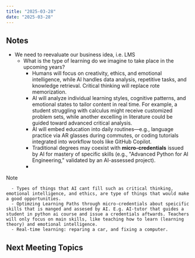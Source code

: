 ```yaml
---
title: "2025-03-28"
date: "2025-03-28"
---
```

## Notes
- We need to reevaluate our business idea, i.e. LMS
	- What is the type of learning do we imagine to take place in the upcoming years?
		- Humans will focus on creativity, ethics, and emotional intelligence, while AI handles data analysis, repetitive tasks, and knowledge retrieval. Critical thinking will replace rote memorization.
		- AI will analyze individual learning styles, cognitive patterns, and emotional states to tailor content in real time. For example, a student struggling with calculus might receive customized problem sets, while another excelling in literature could be guided toward advanced critical analysis.
		- AI will embed education into daily routines—e.g., language practice via AR glasses during commutes, or coding tutorials integrated into workflow tools like GitHub Copilot.
		- Traditional degrees may coexist with **micro-credentials** issued by AI for mastery of specific skills (e.g., "Advanced Python for AI Engineering," validated by an AI-assessed project).
		- 

> [!NOTE]
> 		- Types of things that AI cant fill such as critical thinking, emotional intelligence, and ethics, are type of things that would make a good opportunities.
> 		- Optimzing Learning Paths through micro-credentials about speicific skills that is manged and assesed by AI. E.g. AI-tutor that guides a student in python ai course and issue a credentials aftwards. Teachers will only focus on main skills, like teaching how to learn (learning theory) and emotional intelligence.
> 		- Real-time learning: reparing a car, and fixing a computer. 


		
## Next Meeting Topics